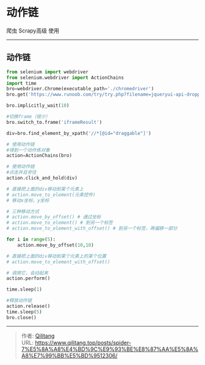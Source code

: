 # 动作链

爬虫 Scrapy高级 使用
<!--more-->
---
## 动作链

```python
from selenium import webdriver
from selenium.webdriver import ActionChains
import time
bro=webdriver.Chrome(executable_path='./chromedriver')
bro.get('https://www.runoob.com/try/try.php?filename=jqueryui-api-droppable')

bro.implicitly_wait(10)

#切换frame（很少）
bro.switch_to.frame('iframeResult')

div=bro.find_element_by_xpath('//*[@id="draggable"]')

# 使用动作链
#得到一个动作练对象
action=ActionChains(bro)

# 使用动作链
#点击并且夯住
action.click_and_hold(div)

# 直接把上面的div移动到某个元素上
# action.move_to_element(元素控件)
# 移动x坐标，y坐标

# 三种移动方式
# action.move_by_offset() # 通过坐标
# action.move_to_element() # 到另一个标签
# action.move_to_element_with_offset() # 到另一个标签，再偏移一部分

for i in range(5):
    action.move_by_offset(10,10)

# 直接把上面的div移动到某个元素上的某个位置
# action.move_to_element_with_offset()

# 调用它，会动起来
action.perform()

time.sleep(1)

#释放动作链
action.release()
time.sleep(5)
bro.close()
```



---

> 作者: [Qilitang](https://github.com/qilitang)  
> URL: https://www.qilitang.top/posts/spider-7%E5%8A%A8%E4%BD%9C%E9%93%BE%E8%87%AA%E5%8A%A8%E7%99%BB%E5%BD%9512306/  

